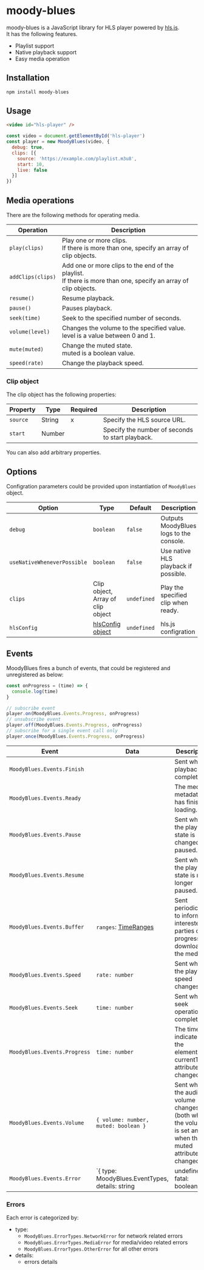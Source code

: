 # moody-blues

moody-blues is a JavaScript library for HLS player powered by [hls.js](https://github.com/video-dev/hls.js).  
It has the following features.

- Playlist support
- Native playback support
- Easy media operation

## Installation

```sh
npm install moody-blues
```

## Usage

```html
<video id="hls-player" />
```

```js
const video = document.getElementById('hls-player')
const player = new MoodyBlues(video, {
  debug: true,
  clips: [{
    source: 'https://example.com/playlist.m3u8',
    start: 10,
    live: false
  }]
})
```

## Media operations

There are the following methods for operating media.

| Operation         | Description                                                                                                       |
| ----------------- | ----------------------------------------------------------------------------------------------------------------- |
| `play(clips)`     | Play one or more clips.<br>If there is more than one, specify an array of clip objects.                           |
| `addClips(clips)` | Add one or more clips to the end of the playlist.<br>If there is more than one, specify an array of clip objects. |
| `resume()`        | Resume playback.                                                                                                  |
| `pause()`         | Pauses playback.                                                                                                  |
| `seek(time)`      | Seek to the specified number of seconds.                                                                          |
| `volume(level)`   | Changes the volume to the specified value.<br>level is a value between 0 and 1.                                   |
| `mute(muted)`     | Change the muted state.<br>muted is a boolean value.                                                              |
| `speed(rate)`     | Change the playback speed.                                                                                        |

### Clip object

The clip object has the following properties:

| Property | Type   | Required | Description                                      |
| -------- | ------ | -------- | ------------------------------------------------ |
| `source`   | String | x | Specify the HLS source URL.                      |
| `start`    | Number |   | Specify the number of seconds to start playback. |

You can also add arbitrary properties.

## Options

Configration parameters could be provided upon instantiation of `MoodyBlues` object.

| Option                      | Type                                                                                        | Default     | Description                             |
| --------------------------- | ------------------------------------------------------------------------------------------- | ----------- | --------------------------------------- |
| `debug`                     | `boolean`                                                                                     | `false`     | Outputs MoodyBlues logs to the console. |
| `useNativeWheneverPossible` | `boolean`                                                                                     | `false`     | Use native HLS playback if possible.    |
| `clips`                      | Clip object, Array of clip object                                                                                 | `undefined` | Play the specified clip when ready.     |
| `hlsConfig`                 | [hlsConfig object](https://github.com/video-dev/hls.js/blob/master/docs/API.md#fine-tuning) | `undefined` | hls.js configration                     |

## Events

MoodyBlues fires a bunch of events, that could be registered and unregistered as below:

```js
const onProgress = (time) => {
  console.log(time)
}

// subscribe event
player.on(MoodyBlues.Events.Progress, onProgress)
// unsubscribe event
player.off(MoodyBlues.Events.Progress, onProgress)
// subscribe for a single event call only
player.once(MoodyBlues.Events.Progress, onProgress)
```

| Event                        | Data                                                                                | Description                                                                                               |
| ---------------------------- | ----------------------------------------------------------------------------------- | --------------------------------------------------------------------------------------------------------- |
| `MoodyBlues.Events.Finish`   |                                                                                     | Sent when playback completes.                                                                             |
| `MoodyBlues.Events.Ready`    |                                                                                     | The media's metadata has finished loading.                                                                |
| `MoodyBlues.Events.Pause`    |                                                                                     | Sent when the playback state is changed to paused.                                                        |
| `MoodyBlues.Events.Resume`   |                                                                                     | Sent when the playback state is no longer paused.                                                         |
| `MoodyBlues.Events.Buffer`   | `ranges`: [TimeRanges](https://developer.mozilla.org/en-US/docs/Web/API/TimeRanges) | Sent periodically to inform interested parties of progress downloading the media.                         |
| `MoodyBlues.Events.Speed`    | `rate: number`                                                                      | Sent when the playback speed changes.                                                                     |
| `MoodyBlues.Events.Seek`     | `time: number`                                                                      | Sent when a seek operation completes.                                                                     |
| `MoodyBlues.Events.Progress` | `time: number`                                                                      | The time indicated by the element's currentTime attribute has changed.                                    |
| `MoodyBlues.Events.Volume`   | `{ volume: number, muted: boolean }`                                                | Sent when the audio volume changes (both when the volume is set and when the muted attribute is changed). |
| `MoodyBlues.Events.Error`    | `{ type: MoodyBlues.EventTypes, details: string | undefined, fatal: boolean }`                      | Sent when an error occurs.                                                                                |

### Errors

Each error is categorized by:

- type:
  - `MoodyBlues.ErrorTypes.NetworkError` for network related errors
  - `MoodyBlues.ErrorTypes.MediaError` for media/video related errors
  - `MoodyBlues.ErrorTypes.OtherError` for all other errors
- details:
  - errors details
